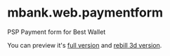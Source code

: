 # mbank.web.paymentform
PSP Payment form for Best Wallet

You can preview it's [full version](http://nebo15.github.io/mbank.web.paymentform) and [rebill 3d version](https://nebo15.github.io/mbank.web.paymentform/rebill3d/page.html).
